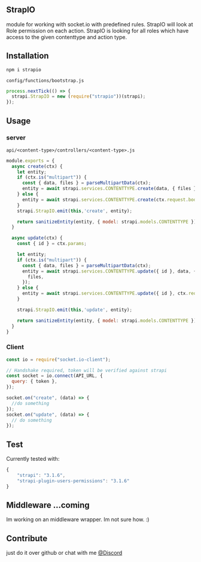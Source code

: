 ## StrapIO

module for working with socket.io with predefined rules. StrapIO will look at Role permission on each action.
StrapIO is looking for all roles which have access to the given contenttype and action type.

## Installation

```bash
npm i strapio
```

`config/functions/bootstrap.js`

```js
process.nextTick(() => {
  strapi.StrapIO = new (require("strapio"))(strapi);
});
```

## Usage

### server

`api/<content-type>/controllers/<content-type>.js`

```js
module.exports = {
  async create(ctx) {
    let entity;
    if (ctx.is("multipart")) {
      const { data, files } = parseMultipartData(ctx);
      entity = await strapi.services.CONTENTTYPE.create(data, { files });
    } else {
      entity = await strapi.services.CONTENTTYPE.create(ctx.request.body);
    }
    strapi.StrapIO.emit(this,'create', entity);

    return sanitizeEntity(entity, { model: strapi.models.CONTENTTYPE });
  }

  async update(ctx) {
    const { id } = ctx.params;

    let entity;
    if (ctx.is("multipart")) {
      const { data, files } = parseMultipartData(ctx);
      entity = await strapi.services.CONTENTTYPE.update({ id }, data, {
        files,
      });
    } else {
      entity = await strapi.services.CONTENTTYPE.update({ id }, ctx.request.body);
    }

    strapi.StrapIO.emit(this,'update', entity);

    return sanitizeEntity(entity, { model: strapi.models.CONTENTTYPE });
  }
}
```

### Client

```js
const io = require("socket.io-client");

// Handshake required, token will be verified against strapi
const socket = io.connect(API_URL, {
  query: { token },
});

socket.on("create", (data) => {
  //do something
});
socket.on("update", (data) => {
  // do something
});
```

## Test

Currently tested with:

```js
{
    "strapi": "3.1.6",
    "strapi-plugin-users-permissions": "3.1.6"
}
```

## Middleware ...coming

Im working on an middleware wrapper. Im not sure how. :)

## Contribute

just do it over github or chat with me [@Discord](https://discord.gg/8gCdxzs)
